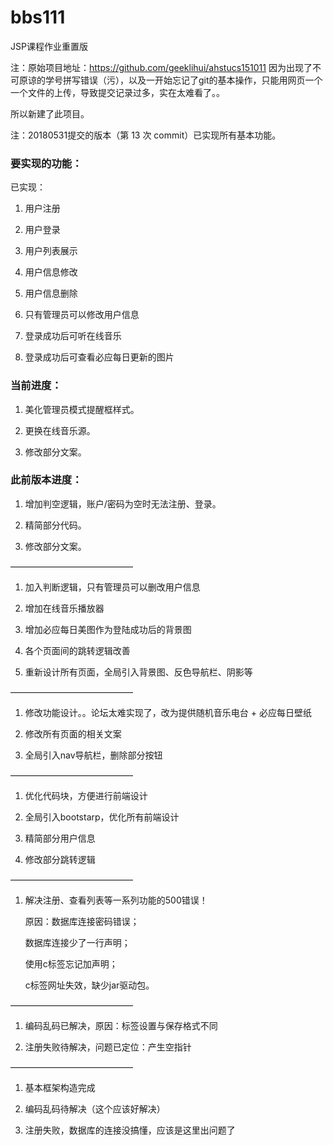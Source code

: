 # bbs111
JSP课程作业重置版

注：原始项目地址：https://github.com/geeklihui/ahstucs151011
因为出现了不可原谅的学号拼写错误（污），以及一开始忘记了git的基本操作，只能用网页一个一个文件的上传，导致提交记录过多，实在太难看了。。

所以新建了此项目。

注：20180531提交的版本（第 13 次 commit）已实现所有基本功能。

### 要实现的功能：

已实现：

1. 用户注册 

2. 用户登录 

3. 用户列表展示 

4. 用户信息修改 

5. 用户信息删除

6. 只有管理员可以修改用户信息

7. 登录成功后可听在线音乐

8. 登录成功后可查看必应每日更新的图片


### 当前进度：

1. 美化管理员模式提醒框样式。

2. 更换在线音乐源。

3. 修改部分文案。



### 此前版本进度：

1. 增加判空逻辑，账户/密码为空时无法注册、登录。

2. 精简部分代码。

3. 修改部分文案。

——————————————

1. 加入判断逻辑，只有管理员可以删改用户信息

2. 增加在线音乐播放器

3. 增加必应每日美图作为登陆成功后的背景图

4. 各个页面间的跳转逻辑改善

5. 重新设计所有页面，全局引入背景图、反色导航栏、阴影等

——————————————

1. 修改功能设计。。论坛太难实现了，改为提供随机音乐电台 + 必应每日壁纸

2. 修改所有页面的相关文案

3. 全局引入nav导航栏，删除部分按钮

——————————————

1. 优化代码块，方便进行前端设计

2. 全局引入bootstarp，优化所有前端设计

3. 精简部分用户信息

4. 修改部分跳转逻辑

——————————————

1. 解决注册、查看列表等一系列功能的500错误！

	原因：数据库连接密码错误；

	数据库连接少了一行声明；

	使用c标签忘记加声明；

	c标签网址失效，缺少jar驱动包。

——————————————

1. 编码乱码已解决，原因：标签设置与保存格式不同

2. 注册失败待解决，问题已定位：产生空指针

——————————————

1. 基本框架构造完成

2. 编码乱码待解决（这个应该好解决）

3. 注册失败，数据库的连接没搞懂，应该是这里出问题了

